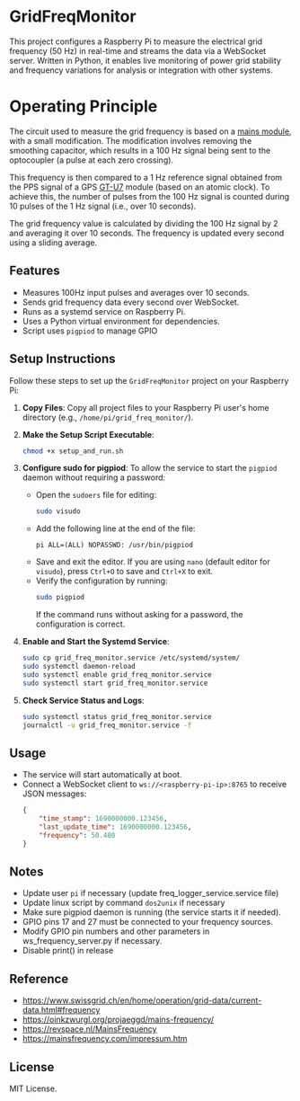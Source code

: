 # GridFreqMonitor
This project configures a Raspberry Pi to measure the electrical grid frequency (50 Hz) in real-time and streams the data via a WebSocket server. Written in Python, it enables live monitoring of power grid stability and frequency variations for analysis or integration with other systems.

# Operating Principle
The circuit used to measure the grid frequency is based on a [mains module](https://fr.aliexpress.com/item/32828199766.htm), with a small modification. The modification involves removing the smoothing capacitor, which results in a 100 Hz signal being sent to the optocoupler (a pulse at each zero crossing).

This frequency is then compared to a 1 Hz reference signal obtained from the PPS signal of a GPS [GT-U7](https://fr.aliexpress.com/item/32832919409.html) module (based on an atomic clock). To achieve this, the number of pulses from the 100 Hz signal is counted during 10 pulses of the 1 Hz signal (i.e., over 10 seconds). 

The grid frequency value is calculated by dividing the 100 Hz signal by 2 and averaging it over 10 seconds. The frequency is updated every second using a sliding average.

## Features
- Measures 100Hz input pulses and averages over 10 seconds.
- Sends grid frequency data every second over WebSocket.
- Runs as a systemd service on Raspberry Pi.
- Uses a Python virtual environment for dependencies.
- Script uses `pigpiod` to manage GPIO

## Setup Instructions

Follow these steps to set up the `GridFreqMonitor` project on your Raspberry Pi:

1. **Copy Files**: Copy all project files to your Raspberry Pi user's home directory (e.g., `/home/pi/grid_freq_monitor/`).

2. **Make the Setup Script Executable**: 
   ```bash
   chmod +x setup_and_run.sh
   ```

3. **Configure sudo for pigpiod**: To allow the service to start the `pigpiod` daemon without requiring a password:
   - Open the `sudoers` file for editing:
     ```bash
     sudo visudo
     ```
   - Add the following line at the end of the file:
     ```plaintext
     pi ALL=(ALL) NOPASSWD: /usr/bin/pigpiod
     ```
   - Save and exit the editor. If you are using `nano` (default editor for `visudo`), press `Ctrl+O` to save and `Ctrl+X` to exit.
   - Verify the configuration by running:
     ```bash
     sudo pigpiod
     ```
     If the command runs without asking for a password, the configuration is correct.

4. **Enable and Start the Systemd Service**:
   ```bash
   sudo cp grid_freq_monitor.service /etc/systemd/system/
   sudo systemctl daemon-reload
   sudo systemctl enable grid_freq_monitor.service
   sudo systemctl start grid_freq_monitor.service
   ```

5. **Check Service Status and Logs**:
   ```bash
   sudo systemctl status grid_freq_monitor.service
   journalctl -u grid_freq_monitor.service -f
   ```

## Usage
- The service will start automatically at boot.
- Connect a WebSocket client to `ws://<raspberry-pi-ip>:8765` to receive JSON messages:
   ```json
   {
       "time_stamp": 1690000000.123456,
       "last_update_time": 1690000000.123456,
       "frequency": 50.480
   }
   ```

## Notes
- Update user `pi` if necessary (update freq_logger_service.service file)
- Update linux script by command `dos2unix` if necessary  
- Make sure pigpiod daemon is running (the service starts it if needed).
- GPIO pins 17 and 27 must be connected to your frequency sources.
- Modify GPIO pin numbers and other parameters in ws_frequency_server.py if necessary.
- Disable print() in release

## Reference
- https://www.swissgrid.ch/en/home/operation/grid-data/current-data.html#frequency
- https://oinkzwurgl.org/projaeggd/mains-frequency/
- https://revspace.nl/MainsFrequency
- https://mainsfrequency.com/impressum.htm


## License
MIT License.
